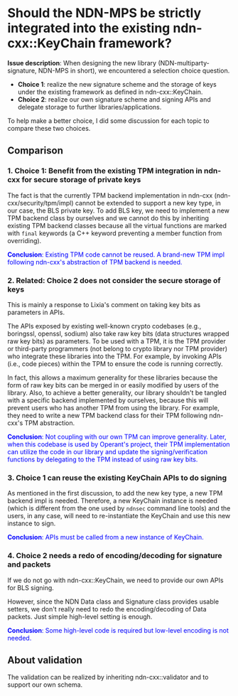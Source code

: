 # Should the NDN-MPS be strictly integrated into the existing ndn-cxx::KeyChain framework?

**Issue description**: When designing the new library (NDN-multiparty-signature, NDN-MPS in short), we encountered a selection choice question.

* **Choice 1**: realize the new signature scheme and the storage of keys under the existing framework as defined in ndn-cxx::KeyChain.
* **Choice 2**: realize our own signature scheme and signing APIs and delegate storage to further libraries/applications.

To help make a better choice, I did some discussion for each topic to compare these two choices.

## Comparison

### 1. Choice 1: Benefit from the existing TPM integration in ndn-cxx for secure storage of private keys

The fact is that the currently TPM backend implementation in ndn-cxx (ndn-cxx/security/tpm/impl) cannot be extended to support a new key type, in our case, the BLS private key.
To add BLS key, we need to implement a new TPM backend class by ourselves and we cannot do this by inheriting existing TPM backend classes because all the virtual functions are marked with `final` keywords (a C++ keyword preventing a member function from overriding).

<span style="color:blue"> **Conclusion**: Existing TPM code cannot be reused. A brand-new TPM impl following ndn-cxx's abstraction of TPM backend is needed. </span>

### 2. Related: Choice 2 does not consider the secure storage of keys

This is mainly a response to Lixia's comment on taking key bits as parameters in APIs.

The APIs exposed by existing well-known crypto codebases (e.g., boringssl, openssl, sodium) also take raw key bits (data structures wrapped raw key bits) as parameters.
To be used with a TPM, it is the TPM provider or third-party programmers (not belong to crypto library nor TPM provider) who integrate these libraries into the TPM.
For example, by invoking APIs (i.e., code pieces) within the TPM to ensure the code is running correctly.

In fact, this allows a maximum generality for these libraries because the form of raw key bits can be merged in or easily modified by users of the library.
Also, to achieve a better generality, our library shouldn't be tangled with a specific backend implemented by ourselves, because this will prevent users who has another TPM from using the library.
For example, they need to write a new TPM backend class for their TPM following ndn-cxx's TPM abstraction.

<span style="color:blue"> **Conclusion**: Not coupling with our own TPM can improve generality.
Later, when this codebase is used by Operant's project, their TPM implementation can utilize the code in our library and update the signing/verification functions by delegating to the TPM instead of using raw key bits. </span>

### 3. Choice 1 can reuse the existing KeyChain APIs to do signing

As mentioned in the first discussion, to add the new key type, a new TPM backend impl is needed.
Therefore, a new KeyChain instance is needed (which is different from the one used by `ndnsec` command line tools) and the users, in any case, will need to re-instantiate the KeyChain and use this new instance to sign.

<span style="color:blue"> **Conclusion**: APIs must be called from a new instance of KeyChain. </span>

### 4. Choice 2 needs a redo of encoding/decoding for signature and packets

If we do not go with ndn-cxx::KeyChain, we need to provide our own APIs for BLS signing.

However, since the NDN Data class and Signature class provides usable setters, we don't really need to redo the encoding/decoding of Data packets. Just simple high-level setting is enough.

<span style="color:blue"> **Conclusion**: Some high-level code is required but low-level encoding is not needed. </span>

## About validation

The validation can be realized by inheriting ndn-cxx::validator and to support our own schema.